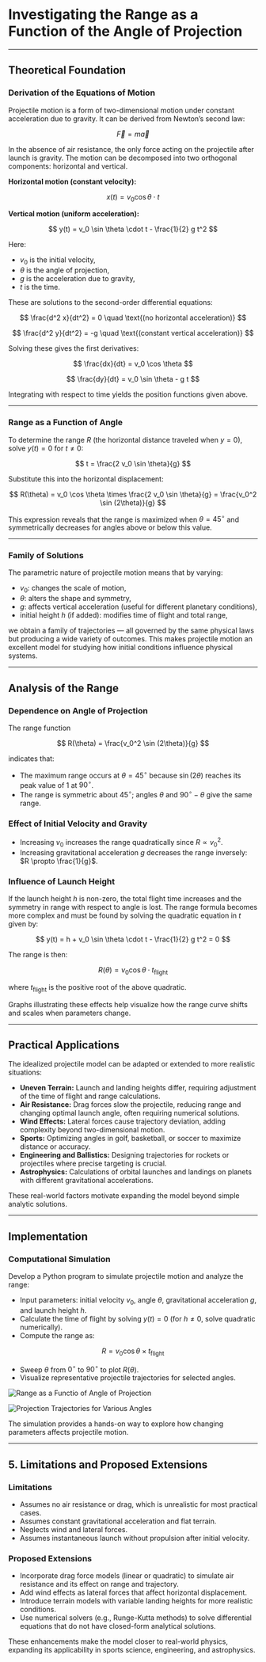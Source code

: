 # Investigating the Range as a Function of the Angle of Projection

---

## Theoretical Foundation

### Derivation of the Equations of Motion

Projectile motion is a form of two-dimensional motion under constant acceleration due to gravity. It can be derived from Newton’s second law:

$$
\vec{F} = m \vec{a}
$$

In the absence of air resistance, the only force acting on the projectile after launch is gravity. The motion can be decomposed into two orthogonal components: horizontal and vertical.

**Horizontal motion (constant velocity):**

$$
x(t) = v_0 \cos \theta \cdot t
$$

**Vertical motion (uniform acceleration):**

$$
y(t) = v_0 \sin \theta \cdot t - \frac{1}{2} g t^2
$$

Here:  
- $v_0$ is the initial velocity,  
- $\theta$ is the angle of projection,  
- $g$ is the acceleration due to gravity,  
- $t$ is the time.

These are solutions to the second-order differential equations:

$$
\frac{d^2 x}{dt^2} = 0 \quad \text{(no horizontal acceleration)}
$$

$$
\frac{d^2 y}{dt^2} = -g \quad \text{(constant vertical acceleration)}
$$

Solving these gives the first derivatives:

$$
\frac{dx}{dt} = v_0 \cos \theta
$$

$$
\frac{dy}{dt} = v_0 \sin \theta - g t
$$

Integrating with respect to time yields the position functions given above.

---

### Range as a Function of Angle

To determine the range $R$ (the horizontal distance traveled when $y=0$), solve $y(t) = 0$ for $t \neq 0$:

$$
t = \frac{2 v_0 \sin \theta}{g}
$$

Substitute this into the horizontal displacement:

$$
R(\theta) = v_0 \cos \theta \times \frac{2 v_0 \sin \theta}{g} = \frac{v_0^2 \sin (2\theta)}{g}
$$

This expression reveals that the range is maximized when $\theta = 45^\circ$ and symmetrically decreases for angles above or below this value.

---

### Family of Solutions

The parametric nature of projectile motion means that by varying:

- $v_0$: changes the scale of motion,
- $\theta$: alters the shape and symmetry,
- $g$: affects vertical acceleration (useful for different planetary conditions),
- initial height $h$ (if added): modifies time of flight and total range,

we obtain a family of trajectories — all governed by the same physical laws but producing a wide variety of outcomes. This makes projectile motion an excellent model for studying how initial conditions influence physical systems.

---

## Analysis of the Range

### Dependence on Angle of Projection

The range function

$$
R(\theta) = \frac{v_0^2 \sin (2\theta)}{g}
$$

indicates that:

- The maximum range occurs at $\theta = 45^\circ$ because $\sin(2\theta)$ reaches its peak value of 1 at $90^\circ$.
- The range is symmetric about $45^\circ$; angles $\theta$ and $90^\circ - \theta$ give the same range.

### Effect of Initial Velocity and Gravity

- Increasing $v_0$ increases the range quadratically since $R \propto v_0^2$.
- Increasing gravitational acceleration $g$ decreases the range inversely: $R \propto \frac{1}{g}$.

### Influence of Launch Height

If the launch height $h$ is non-zero, the total flight time increases and the symmetry in range with respect to angle is lost. The range formula becomes more complex and must be found by solving the quadratic equation in $t$ given by:

$$
y(t) = h + v_0 \sin \theta \cdot t - \frac{1}{2} g t^2 = 0
$$

The range is then:

$$
R(\theta) = v_0 \cos \theta \cdot t_{\text{flight}}
$$

where $t_{\text{flight}}$ is the positive root of the above quadratic.

Graphs illustrating these effects help visualize how the range curve shifts and scales when parameters change.

---

## Practical Applications

The idealized projectile model can be adapted or extended to more realistic situations:

- **Uneven Terrain:** Launch and landing heights differ, requiring adjustment of the time of flight and range calculations.
- **Air Resistance:** Drag forces slow the projectile, reducing range and changing optimal launch angle, often requiring numerical solutions.
- **Wind Effects:** Lateral forces cause trajectory deviation, adding complexity beyond two-dimensional motion.
- **Sports:** Optimizing angles in golf, basketball, or soccer to maximize distance or accuracy.
- **Engineering and Ballistics:** Designing trajectories for rockets or projectiles where precise targeting is crucial.
- **Astrophysics:** Calculations of orbital launches and landings on planets with different gravitational accelerations.

These real-world factors motivate expanding the model beyond simple analytic solutions.

---

## Implementation

### Computational Simulation

Develop a Python program to simulate projectile motion and analyze the range:

- Input parameters: initial velocity $v_0$, angle $\theta$, gravitational acceleration $g$, and launch height $h$.
- Calculate the time of flight by solving $y(t) = 0$ (for $h \neq 0$, solve quadratic numerically).
- Compute the range as:

$$
R = v_0 \cos \theta \times t_{\text{flight}}
$$

- Sweep $\theta$ from $0^\circ$ to $90^\circ$ to plot $R(\theta)$.
- Visualize representative projectile trajectories for selected angles.

![Range as a Functio of Angle of Projection](https://github.com/user-attachments/assets/c43f1c8c-6b17-44eb-9435-a6dd436df76f)

![Projection Trajectories for Various Angles](https://github.com/user-attachments/assets/ae7d24e7-caad-4408-aef3-a8e4144889fc)

The simulation provides a hands-on way to explore how changing parameters affects projectile motion.

---

## 5. Limitations and Proposed Extensions

### Limitations

- Assumes no air resistance or drag, which is unrealistic for most practical cases.
- Assumes constant gravitational acceleration and flat terrain.
- Neglects wind and lateral forces.
- Assumes instantaneous launch without propulsion after initial velocity.

### Proposed Extensions

- Incorporate drag force models (linear or quadratic) to simulate air resistance and its effect on range and trajectory.
- Add wind effects as lateral forces that affect horizontal displacement.
- Introduce terrain models with variable landing heights for more realistic conditions.
- Use numerical solvers (e.g., Runge-Kutta methods) to solve differential equations that do not have closed-form analytical solutions.

These enhancements make the model closer to real-world physics, expanding its applicability in sports science, engineering, and astrophysics.
